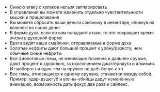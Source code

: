 - Синюю атаку с кулаков нельзя заппарировать
- В управлении вы можете изменить отдельно чувствительности мышки и прицеливания
- Вы можете сбросить ваши деньги союзнику в инвентаре, кликнув на количество своих денег
- В форме духа, если по вам попадают атаки, то это сокращает время жизни в духовной форме
- Враги видят ваши смайлики, отправляемые в форме духа
- Золотые нефриты дают больший процент к урону/резисту, чем обычные синие нефриты
- Все фиолетовые гемы, не меняющие ближнее и дальнее оружие, дают процент к здоровью, за исключением джаггернаута и алхимии. И наоборот ни один гем на оружие не даёт бонус к хп.
- Все гемы, относящиеся к одному оружию, стакаются между собой. Пример: удар-душегуб и волны-убийцы дадут изменённую анимацию, возможность дать фокус два раза и сайленс.